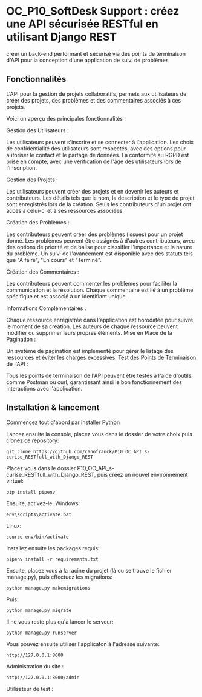 # OC_P10_SoftDesk Support : créez une API sécurisée RESTful en utilisant Django REST

créer un back-end performant et sécurisé via des points de terminaison d'API pour la conception d'une application de suivi de problèmes

## Fonctionnalités

L'API pour la gestion de projets collaboratifs, permets aux utilisateurs de créer des projets, des problèmes et des commentaires associés à ces projets.

Voici un aperçu des principales fonctionnalités :

Gestion des Utilisateurs :

Les utilisateurs peuvent s'inscrire et se connecter à l'application.
Les choix de confidentialité des utilisateurs sont respectés, avec des options pour autoriser le contact et le partage de données.
La conformité au RGPD est prise en compte, avec une vérification de l'âge des utilisateurs lors de l'inscription.

Gestion des Projets :

Les utilisateurs peuvent créer des projets et en devenir les auteurs et contributeurs.
Les détails tels que le nom, la description et le type de projet sont enregistrés lors de la création.
Seuls les contributeurs d'un projet ont accès à celui-ci et à ses ressources associées.

Création des Problèmes :

Les contributeurs peuvent créer des problèmes (issues) pour un projet donné.
Les problèmes peuvent être assignés à d'autres contributeurs, avec des options de priorité et de balise pour classifier l'importance et la nature du problème.
Un suivi de l'avancement est disponible avec des statuts tels que "À faire", "En cours" et "Terminé".

Création des Commentaires :

Les contributeurs peuvent commenter les problèmes pour faciliter la communication et la résolution.
Chaque commentaire est lié à un problème spécifique et est associé à un identifiant unique.

Informations Complémentaires :

Chaque ressource enregistrée dans l'application est horodatée pour suivre le moment de sa création.
Les auteurs de chaque ressource peuvent modifier ou supprimer leurs propres éléments.
Mise en Place de la Pagination :

Un système de pagination est implémenté pour gérer le listage des ressources et éviter les charges excessives.
Test des Points de Terminaison de l'API :

Tous les points de terminaison de l'API peuvent être testés à l'aide d'outils comme Postman ou curl, garantissant ainsi le bon fonctionnement des interactions avec l'application.

## Installation & lancement

Commencez tout d'abord par installer Python 

Lancez ensuite la console, placez vous dans le dossier de votre choix puis clonez ce repository:
```
git clone https://github.com/canofranck/P10_OC_API_s-curise_RESTfull_with_Django_REST
```
Placez vous dans le dossier P10_OC_API_s-curise_RESTfull_with_Django_REST, puis créez un nouvel environnement virtuel:
```
pip install pipenv
```
Ensuite, activez-le.
Windows:
```
env\scripts\activate.bat
```
Linux:
```
source env/bin/activate
```
Installez ensuite les packages requis:
```
pipenv install -r requirements.txt

```
Ensuite, placez vous à la racine du projet (là ou se trouve le fichier manage.py), puis effectuez les migrations:
```
python manage.py makemigrations
```
Puis: 
```
python manage.py migrate
```
Il ne vous reste plus qu'à lancer le serveur: 
```
python manage.py runserver
```
Vous pouvez ensuite utiliser l'applicaton à l'adresse suivante:
```
http://127.0.0.1:8000
```
Administration du site :
```
http://127.0.0.1:8000/admin

```
Utilisateur de test :
```

```



